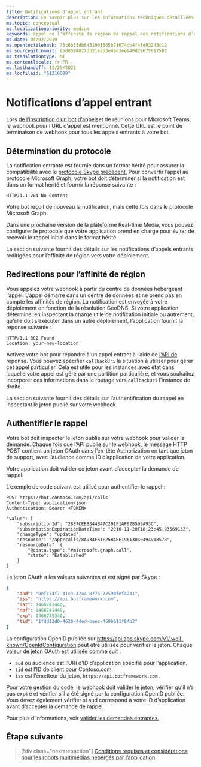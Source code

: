 ```yaml
---
title: Notifications d’appel entrant
description: En savoir plus sur les informations techniques détaillées sur la gestion des notifications des appels entrants, la redirection et l’authentification des appels à l’aide d’exemples de code
ms.topic: conceptual
ms.localizationpriority: medium
keywords: appel de l’affinité de région de rappel des notifications d’appel
ms.date: 04/02/2019
ms.openlocfilehash: 75c6b33db6431901665b71674cb4f4fd93248c12
ms.sourcegitcommit: 85d0584877db21e2d3e49d3ee940d22675617582
ms.translationtype: MT
ms.contentlocale: fr-FR
ms.lasthandoff: 11/29/2021
ms.locfileid: "61216089"
---
```

# <a name="incoming-call-notifications"></a>Notifications d’appel entrant

Lors [de l’inscription d’un bot d’appels](./registering-calling-bot.md#create-new-bot-or-add-calling-capabilities)et de réunions pour Microsoft Teams, le webhook pour l’URL d’appel est mentionné. Cette URL est le point de terminaison de webhook pour tous les appels entrants à votre bot.

## <a name="protocol-determination"></a>Détermination du protocole

La notification entrante est fournie dans un format hérité pour assurer la compatibilité avec le [protocole Skype précédent.](/azure/bot-service/dotnet/bot-builder-dotnet-real-time-media-concepts?view=azure-bot-service-3.0&preserve-view=true) Pour convertir l’appel au protocole Microsoft Graph, votre bot doit déterminer si la notification est dans un format hérité et fournir la réponse suivante :

```http
HTTP/1.1 204 No Content
```

Votre bot reçoit de nouveau la notification, mais cette fois dans le protocole Microsoft Graph.

Dans une prochaine version de la plateforme Real-time Media, vous pouvez configurer le protocole que votre application prend en charge pour éviter de recevoir le rappel initial dans le format hérité.

La section suivante fournit des détails sur les notifications d’appels entrants redirigées pour l’affinité de région vers votre déploiement.

## <a name="redirects-for-region-affinity"></a>Redirections pour l’affinité de région

Vous appelez votre webhook à partir du centre de données hébergeant l’appel. L’appel démarre dans un centre de données et ne prend pas en compte les affinités de région. La notification est envoyée à votre déploiement en fonction de la résolution GeoDNS. Si votre application détermine, en inspectant la charge utile de notification initiale ou autrement, qu’elle doit s’exécuter dans un autre déploiement, l’application fournit la réponse suivante :

```http
HTTP/1.1 302 Found
Location: your-new-location
```

Activez votre bot pour répondre à un appel entrant à l’aide de [l’API de](/graph/api/call-answer?view=graph-rest-1.0&tabs=http&preserve-view=true) réponse. Vous pouvez spécifier `callbackUri` la situation à utiliser pour gérer cet appel particulier. Cela est utile pour les instances avec état dans laquelle votre appel est géré par une partition particulière, et vous souhaitez incorporer ces informations dans le routage vers `callbackUri` l’instance de droite.


La section suivante fournit des détails sur l’authentification du rappel en inspectant le jeton publié sur votre webhook.

## <a name="authenticate-the-callback"></a>Authentifier le rappel

Votre bot doit inspecter le jeton publié sur votre webhook pour valider la demande. Chaque fois que l’API publie sur le webhook, le message HTTP POST contient un jeton OAuth dans l’en-tête Authorization en tant que jeton de support, avec l’audience comme ID d’application de votre application.

Votre application doit valider ce jeton avant d’accepter la demande de rappel.

L’exemple de code suivant est utilisé pour authentifier le rappel :

```http
POST https://bot.contoso.com/api/calls
Content-Type: application/json
Authentication: Bearer <TOKEN>

"value": [
    "subscriptionId": "2887CEE8344B47C291F1AF628599A93C",
    "subscriptionExpirationDateTime": "2016-11-20T18:23:45.9356913Z",
    "changeType": "updated",
    "resource": "/app/calls/8A934F51F25B4EE19613D4049491857B",
    "resourceData": {
        "@odata.type": "#microsoft.graph.call",
        "state": "Established"
    }
]
```

Le jeton OAuth a les valeurs suivantes et est signé par Skype :

```json
{
    "aud": "0efc74f7-41c3-47a4-8775-7259bfef4241",
    "iss": "https://api.botframework.com",
    "iat": 1466741440,
    "nbf": 1466741440,
    "exp": 1466745340,
    "tid": "1fdd12d0-4620-44ed-baec-459b611f84b2"
}
```

La configuration OpenID publiée sur <https://api.aps.skype.com/v1/.well-known/OpenIdConfiguration> peut être utilisée pour vérifier le jeton. Chaque valeur de jeton OAuth est utilisée comme suit :

* `aud` où audience est l’URI d’ID d’application spécifié pour l’application.
* `tid` est l’ID de client pour Contoso.com.
* `iss` est l’émetteur du jeton, `https://api.botframework.com` .

Pour votre gestion du code, le webhook doit valider le jeton, vérifier qu’il n’a pas expiré et vérifier s’il a été signé par la configuration OpenID publiée. Vous devez également vérifier si aud correspond à votre ID d’application avant d’accepter la demande de rappel.

Pour plus d’informations, voir [valider les demandes entrantes.](https://github.com/microsoftgraph/microsoft-graph-comms-samples/blob/master/Samples/Common/Sample.Common/Authentication/AuthenticationProvider.cs)

## <a name="next-step"></a>Étape suivante

> [!div class="nextstepaction"]
> [Conditions requises et considérations pour les robots multimédias hébergés par l’application](~/bots/calls-and-meetings/requirements-considerations-application-hosted-media-bots.md)
